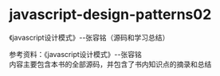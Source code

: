 # javascript-design-patterns02
《javascript设计模式》--张容铭（源码和学习总结）

参考资料：《javascript设计模式》--张容铭   
内容主要包含本书的全部源码，并包含了书内知识点的摘录和总结
